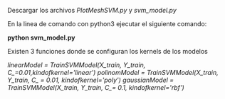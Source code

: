 Descargar los archivos *PlotMeshSVM.py* y *svm_model.py*

En la linea de comando con python3 ejecutar el siguiente comando:

**python svm_model.py**

Existen 3 funciones donde se configuran los kernels de los modelos

*linearModel = TrainSVMModel(X_train, Y_train, C_=0.01,kindofkernel='linear')*
*polinomModel = TrainSVMModel(X_train, Y_train, C_ = 0.01, kindofkernel='poly')*
*gaussianModel = TrainSVMModel(X_train, Y_train, C_= 0.1, kindofkernel='rbf')*
